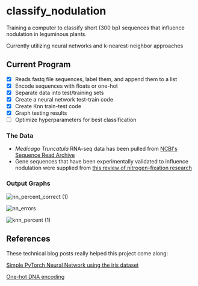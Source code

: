 # classify_nodulation
Training a computer to classify short (300 bp) sequences that influence nodulation in leguminous plants. 

Currently utilizing neural networks and k-nearest-neighbor approaches

## Current Program
- [x] Reads fastq file sequences, label them, and append them to a list
- [x] Encode sequences with floats or one-hot
- [x] Separate data into test/training sets
- [x] Create a neural network test-train code
- [x] Create Knn train-test code
- [x] Graph testing results
- [ ] Optimize hyperparameters for best classification

### The Data
- *Medicago Truncatula* RNA-seq data has been pulled from [NCBI's Sequence Read Archive](https://www.ncbi.nlm.nih.gov/sra)
- Gene sequences that have been experimentally validated to influence nodulation were supplied from [this review of nitrogen-fixation research](https://www.ncbi.nlm.nih.gov/pmc/articles/PMC6961631/)

### Output Graphs

![nn_percent_correct (1)](https://user-images.githubusercontent.com/88045526/223278367-dd9dab91-bc2e-4299-9ac0-2409eeead7fc.png)

![nn_errors](https://user-images.githubusercontent.com/88045526/223278379-6a74458c-a984-4005-ac0b-f6698d3046b2.png)

![knn_percent (1)](https://user-images.githubusercontent.com/88045526/223278443-f4fb4d39-4a51-4919-9af0-1714d16a5a63.png)

## References
These technical blog posts really helped this project come along:

[Simple PyTorch Neural Network using the iris dataset](https://www.kaggle.com/code/mohitchaitanya/simple-iris-dataset-classification-using-pytorch)

[One-hot DNA encoding](https://elferachid.medium.com/one-hot-encoding-dna-92a1c29ba15a)


